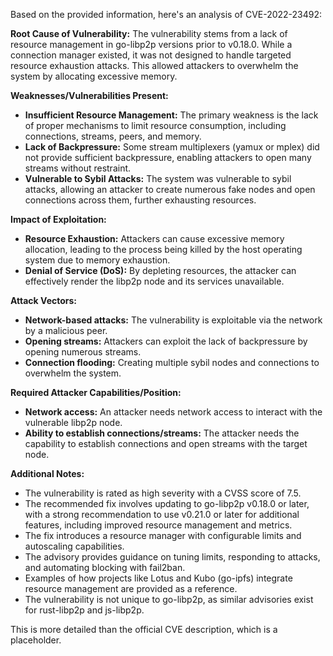 Based on the provided information, here's an analysis of CVE-2022-23492:

**Root Cause of Vulnerability:**
The vulnerability stems from a lack of resource management in go-libp2p versions prior to v0.18.0. While a connection manager existed, it was not designed to handle targeted resource exhaustion attacks. This allowed attackers to overwhelm the system by allocating excessive memory.

**Weaknesses/Vulnerabilities Present:**

*   **Insufficient Resource Management:** The primary weakness is the lack of proper mechanisms to limit resource consumption, including connections, streams, peers, and memory.
*   **Lack of Backpressure:** Some stream multiplexers (yamux or mplex) did not provide sufficient backpressure, enabling attackers to open many streams without restraint.
*   **Vulnerable to Sybil Attacks:** The system was vulnerable to sybil attacks, allowing an attacker to create numerous fake nodes and open connections across them, further exhausting resources.

**Impact of Exploitation:**

*   **Resource Exhaustion:** Attackers can cause excessive memory allocation, leading to the process being killed by the host operating system due to memory exhaustion.
*   **Denial of Service (DoS):** By depleting resources, the attacker can effectively render the libp2p node and its services unavailable.

**Attack Vectors:**

*   **Network-based attacks:** The vulnerability is exploitable via the network by a malicious peer.
*   **Opening streams:** Attackers can exploit the lack of backpressure by opening numerous streams.
*   **Connection flooding:** Creating multiple sybil nodes and connections to overwhelm the system.

**Required Attacker Capabilities/Position:**

*   **Network access:** An attacker needs network access to interact with the vulnerable libp2p node.
*   **Ability to establish connections/streams:** The attacker needs the capability to establish connections and open streams with the target node.

**Additional Notes:**

*   The vulnerability is rated as high severity with a CVSS score of 7.5.
*   The recommended fix involves updating to go-libp2p v0.18.0 or later, with a strong recommendation to use v0.21.0 or later for additional features, including improved resource management and metrics.
*   The fix introduces a resource manager with configurable limits and autoscaling capabilities.
*   The advisory provides guidance on tuning limits, responding to attacks, and automating blocking with fail2ban.
*   Examples of how projects like Lotus and Kubo (go-ipfs) integrate resource management are provided as a reference.
*   The vulnerability is not unique to go-libp2p, as similar advisories exist for rust-libp2p and js-libp2p.

This is more detailed than the official CVE description, which is a placeholder.